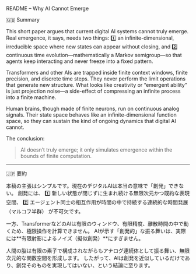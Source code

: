 README – Why AI Cannot Emerge

🇬🇧 Summary

This short paper argues that current digital AI systems cannot truly emerge.
Real emergence, it says, needs two things:
1️⃣ an infinite-dimensional, irreducible space where new states can appear without closing, and
2️⃣ continuous time evolution—mathematically a Markov semigroup—so that agents keep interacting and never freeze into a fixed pattern.

Transformers and other AIs are trapped inside finite context windows, finite precision, and discrete time steps. They never perform the limit operations that generate new structure.
What looks like creativity or “emergent ability” is just projection noise—a side-effect of compressing an infinite process into a finite machine.

Human brains, though made of finite neurons, run on continuous analog signals.  Their state space behaves like an infinite-dimensional function space, so they can sustain the kind of ongoing dynamics that digital AI cannot.

The conclusion:

> AI doesn’t truly emerge; it only simulates emergence within the bounds of finite computation.




---

🇯🇵 要約

本稿の主張はシンプルです。現在のデジタルAIは本当の意味で「創発」できない。
創発には、
1️⃣ 新しい状態が閉じずに生まれ続ける無限次元かつ既約な表現空間、
2️⃣ エージェント同士の相互作用が時間の中で持続する連続的な時間発展（マルコフ半群）
が不可欠です。

一方、TransformerなどのAIは有限のウィンドウ、有限精度、離散時間の中で動くため、極限操作を計算できません。
AIが示す「創発的」な振る舞いは、実際には**有限射影によるノイズ（擬似創発）**にすぎません。

人間の脳は有限の素子で構成されながらもアナログ連続体として振る舞い、無限次元的な関数空間を形成します。
したがって、AIは創発を近似しているだけであり、創発そのものを実現してはいない、という結論に至ります。
